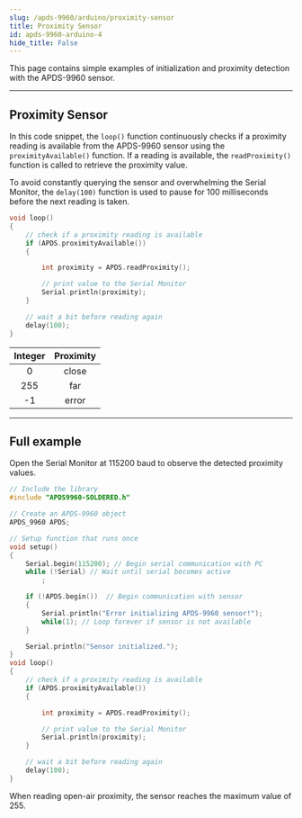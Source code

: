 ```yaml
---
slug: /apds-9960/arduino/proximity-sensor
title: Proximity Sensor
id: apds-9960-arduino-4
hide_title: False
---
```


This page contains simple examples of initialization and proximity detection with the APDS-9960 sensor.

---

## Proximity Sensor

In this code snippet, the `loop()` function continuously checks if a proximity reading is available from the APDS-9960 sensor using the `proximityAvailable()` function. If a reading is available, the `readProximity()` function is called to retrieve the proximity value.

To avoid constantly querying the sensor and overwhelming the Serial Monitor, the `delay(100)` function is used to pause for 100 milliseconds before the next reading is taken.

```cpp
void loop()
{
    // check if a proximity reading is available
    if (APDS.proximityAvailable())
    {

        int proximity = APDS.readProximity();

        // print value to the Serial Monitor
        Serial.println(proximity);
    }

    // wait a bit before reading again
    delay(100);
}
```

<FunctionDocumentation
  functionName="APDS.proximityAvailable()"
  description="Enables the proximity sensor and verifies the sensor's status."
  returnDescription="An integer: 1 if proximity data is available, 0 otherwise."
  parameters={[]}
/>

<FunctionDocumentation
  functionName="APDS.readProximity()"
  description="Reads the proximity data from the APDS9960 sensor and returns the proximity value after processing."
  returnDescription="An integer representing the processed proximity value. If an error occurs while retrieving the data, it returns -1. The proximity value is calculated as 255 - r, where r is the raw proximity data retrieved from the sensor."
  parameters={[]}
/>

| Integer | Proximity |
| :-----: | :-------: |
|    0    |   close   |
|   255   |    far    |
|   -1    |   error   |

---

## Full example

Open the Serial Monitor at 115200 baud to observe the detected proximity values.

```cpp
// Include the library
#include "APDS9960-SOLDERED.h"

// Create an APDS-9960 object
APDS_9960 APDS;

// Setup function that runs once
void setup()
{
    Serial.begin(115200); // Begin serial communication with PC
    while (!Serial) // Wait until serial becomes active
        ;

    if (!APDS.begin())  // Begin communication with sensor
    {
        Serial.println("Error initializing APDS-9960 sensor!");
        while(1); // Loop forever if sensor is not available
    }

    Serial.println("Sensor initialized.");
}
void loop()
{
    // check if a proximity reading is available
    if (APDS.proximityAvailable())
    {

        int proximity = APDS.readProximity();

        // print value to the Serial Monitor
        Serial.println(proximity);
    }

    // wait a bit before reading again
    delay(100);
}
```

<InfoBox>When reading open-air proximity, the sensor reaches the maximum value of 255.</InfoBox>

<CenteredImage src="/img/apds-9960/open_air_prox.png" alt="Serial Monitor" width="700px"/>
<CenteredImage src="/img/apds-9960/open_air_proximity.png" alt="Serial Monitor" caption="Proximity Sensor Serial Monitor output" width="700px"/>

<CenteredImage src="/img/apds-9960/hand_prox.png" alt="Serial Monitor" width="700px"/>
<CenteredImage src="/img/apds-9960/hand_proximity.png" alt="Serial Monitor" caption="Proximity Sensor Serial Monitor output" width="700px"/>

<QuickLink 
  title="ProximitySensor.ino" 
  description="Example file for using the APDS-9960 sensor with easyC/Qwiic/I2C"
  url="https://github.com/SolderedElectronics/Soldered-APDS9960-Light-Gesture-Color-Sensor-Arduino-Library/blob/main/examples/ProximitySensor/ProximitySensor.ino" 
/>